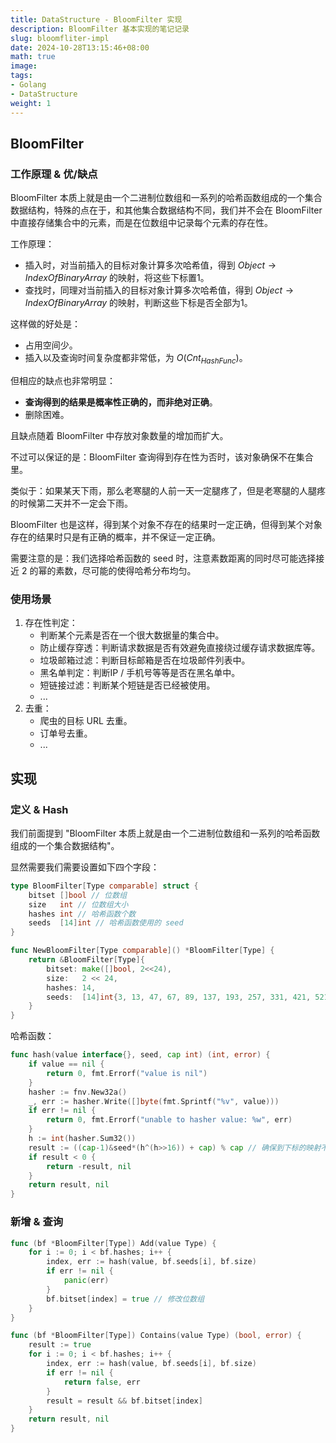 ```yaml
---
title: DataStructure - BloomFilter 实现
description: BloomFilter 基本实现的笔记记录
slug: bloomfliter-impl
date: 2024-10-28T13:15:46+08:00
math: true
image:
tags:
- Golang
- DataStructure
weight: 1
---
```


## BloomFilter

### 工作原理 & 优/缺点

BloomFilter 本质上就是由一个二进制位数组和一系列的哈希函数组成的一个集合数据结构，特殊的点在于，和其他集合数据结构不同，我们并不会在 BloomFilter 中直接存储集合中的元素，而是在位数组中记录每个元素的存在性。

工作原理：
- 插入时，对当前插入的目标对象计算多次哈希值，得到 $Object \rightarrow IndexOfBinaryArray$ 的映射，将这些下标置1。
- 查找时，同理对当前插入的目标对象计算多次哈希值，得到 $Object \rightarrow IndexOfBinaryArray$ 的映射，判断这些下标是否全部为1。

这样做的好处是：
- 占用空间少。
- 插入以及查询时间复杂度都非常低，为 $O(Cnt_{HashFunc})$。

但相应的缺点也非常明显：
- **查询得到的结果是概率性正确的，而非绝对正确**。
- 删除困难。

且缺点随着 BloomFilter 中存放对象数量的增加而扩大。

不过可以保证的是：BloomFilter 查询得到存在性为否时，该对象确保不在集合里。

类似于：如果某天下雨，那么老寒腿的人前一天一定腿疼了，但是老寒腿的人腿疼的时候第二天并不一定会下雨。

BloomFilter 也是这样，得到某个对象不存在的结果时一定正确，但得到某个对象存在的结果时只是有正确的概率，并不保证一定正确。

需要注意的是：我们选择哈希函数的 seed 时，注意素数距离的同时尽可能选择接近 2 的幂的素数，尽可能的使得哈希分布均匀。

### 使用场景

1. 存在性判定：
   - 判断某个元素是否在一个很大数据量的集合中。
   - 防止缓存穿透：判断请求数据是否有效避免直接绕过缓存请求数据库等。
   - 垃圾邮箱过滤：判断目标邮箱是否在垃圾邮件列表中。
   - 黑名单判定：判断IP / 手机号等等是否在黑名单中。
   - 短链接过滤：判断某个短链是否已经被使用。
   - ...
2. 去重：
   - 爬虫的目标 URL 去重。
   - 订单号去重。
   - ...

## 实现

### 定义 & Hash

我们前面提到 "BloomFilter 本质上就是由一个二进制位数组和一系列的哈希函数组成的一个集合数据结构"。

显然需要我们需要设置如下四个字段：

```go
type BloomFilter[Type comparable] struct {
	bitset []bool // 位数组
	size   int // 位数组大小
	hashes int // 哈希函数个数
	seeds  [14]int // 哈希函数使用的 seed
}

func NewBloomFilter[Type comparable]() *BloomFilter[Type] {
	return &BloomFilter[Type]{
		bitset: make([]bool, 2<<24),
		size:   2 << 24,
		hashes: 14,
		seeds:  [14]int{3, 13, 47, 67, 89, 137, 193, 257, 331, 421, 521, 631, 761, 907},
	}
}
```

哈希函数：

```go
func hash(value interface{}, seed, cap int) (int, error) {
	if value == nil {
		return 0, fmt.Errorf("value is nil")
	}
	hasher := fnv.New32a()
	_, err := hasher.Write([]byte(fmt.Sprintf("%v", value)))
	if err != nil {
		return 0, fmt.Errorf("unable to hasher value: %w", err)
	}
	h := int(hasher.Sum32())
	result := ((cap-1)&seed*(h^(h>>16)) + cap) % cap // 确保到下标的映射不会越界
	if result < 0 {
		return -result, nil
	}
	return result, nil
}
```

### 新增 & 查询

```go
func (bf *BloomFilter[Type]) Add(value Type) {
	for i := 0; i < bf.hashes; i++ {
		index, err := hash(value, bf.seeds[i], bf.size)
		if err != nil {
			panic(err)
		}
		bf.bitset[index] = true // 修改位数组
	}
}

func (bf *BloomFilter[Type]) Contains(value Type) (bool, error) {
	result := true
	for i := 0; i < bf.hashes; i++ {
		index, err := hash(value, bf.seeds[i], bf.size)
		if err != nil {
			return false, err
		}
		result = result && bf.bitset[index]
	}
	return result, nil
}
```